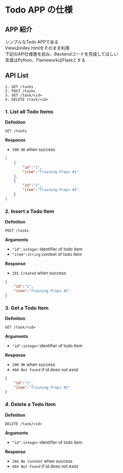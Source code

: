 Todo APP の仕様
=====================

## APP 紹介 ##
シンプルなTodo APPである  
Viewはindex.htmlをそのまま利用  
下記のAPI仕様書を読み、Backendコードを完成してほしい  
言語はPython、FlameworkはFlaskとする

## API List ##


`1. GET /tasks`  
`2. POST /tasks`  
`3. GET /task/<id>`  
`4. DELETE /task/<id>`



### 1. List all Todo Items ###

**Definition**

`GET /tasks`

**Response**

- `200 OK` when success

```json
[
	{
        "id":"1",
        "item":"Training Preps #1"
	},
	{
	    "id":"2",
	    "item":"Training Preps #2"
    }
]
```


### 2. Insert a Todo Item ###

**Definition**

`POST /tasks`

**Arguments**

- `"id":integer` identifier of todo item
- `"item":string` context of todo item

**Response**

- `201 Created` when success

```json
{
    "id":"1",
    "item":"Training Preps #1"
}
```

### 3. Get a Todo Item ###

**Definition**

`GET /task/<id>`

**Arguments**

- `"id":integer` identifier of todo item

**Response**

- `200 OK` when success
- `404 Not Found` if id does not exist

```json
{
    "id":"1",
    "item":"Training Preps #1"
}
```


### 4. Delete a Todo Item ###

**Definition**

`DELETE /task/<id>`

**Arguments**

- `"id":integer` identifier of todo item

**Response**

- `204 No Content` when success
- `404 Not Found` if id does not exist